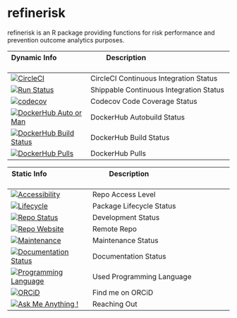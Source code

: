 # refinerisk

refinerisk is an R package providing functions for risk performance and prevention outcome analytics purposes.


| Dynamic Info &nbsp; &nbsp; &nbsp; &nbsp; &nbsp; &nbsp; &nbsp; &nbsp; &nbsp; | &nbsp; &nbsp; &nbsp; &nbsp; Description &nbsp; &nbsp; &nbsp; &nbsp; &nbsp; &nbsp; &nbsp; &nbsp; &nbsp; &nbsp; &nbsp; &nbsp; &nbsp; &nbsp; &nbsp; &nbsp; &nbsp; &nbsp; &nbsp; &nbsp; &nbsp; &nbsp; &nbsp; &nbsp; &nbsp; &nbsp; &nbsp; &nbsp; &nbsp; &nbsp; &nbsp; &nbsp; |
|--------------------|--------------------|
| [![CircleCI](https://circleci.com/bb/j4nb00n/refinerisk.svg?style=svg&circle-token=e503b92288374c9cc83a04f39416086da0c65f6c)](https://circleci.com/bb/j4nb00n/refinerisk) | CircleCI Continuous Integration Status |
| [![Run Status](https://api.shippable.com/projects/5c13d1cee462ca07005b9199/badge?branch=master)](https://app.shippable.com/bitbucket/j4nb00n/refinerisk/dashboard) | Shippable Continuous Integration Status |
| [![codecov](https://codecov.io/bb/j4nb00n/refinerisk/branch/master/graph/badge.svg?token=jfUdirvPSS)](https://codecov.io/bb/j4nb00n/refinerisk) | Codecov Code Coverage Status |
| [![DockerHub Auto or Man](https://img.shields.io/docker/automated/j4nb00n/ci-base.svg)](https://hub.docker.com/r/j4nb00n/ci-base 'DockerHub Autobuild Status') | DockerHub Autobuild Status |
| [![DockerHub Build Status](https://img.shields.io/docker/build/j4nb00n/ci-base.svg)](https://hub.docker.com/r/j4nb00n/ci-base 'DockerHub Build Status') | DockerHub Build Status |
| [![DockerHub Pulls](https://img.shields.io/docker/pulls/j4nb00n/ci-base.svg)](https://hub.docker.com/r/j4nb00n/ci-base 'DockerHub Pulls') | DockerHub Pulls |



| Static Info &nbsp; &nbsp; &nbsp; &nbsp; &nbsp; &nbsp; &nbsp; &nbsp; &nbsp; &nbsp; &nbsp; &nbsp; | &nbsp; &nbsp; &nbsp; &nbsp; Description &nbsp; &nbsp; &nbsp; &nbsp; &nbsp; &nbsp; &nbsp; &nbsp; &nbsp; &nbsp; &nbsp; &nbsp; &nbsp; &nbsp; &nbsp; &nbsp; &nbsp; &nbsp; &nbsp; &nbsp; &nbsp; &nbsp; &nbsp; &nbsp; &nbsp; &nbsp; &nbsp; &nbsp; &nbsp; &nbsp; &nbsp; &nbsp; |
|--------------------|--------------------|
| [![Accessibility](https://img.shields.io/badge/access-private-red.svg)](https://github.com/j4nb00n/refinerisk) | Repo Access Level |
| [![Lifecycle](https://img.shields.io/badge/lifecycle-experimental-orange.svg)](https://www.tidyverse.org/lifecycle/#experimental) | Package Lifecycle Status |
| [![Repo Status](http://www.repostatus.org/badges/latest/active.svg)](http://www.repostatus.org/#active) | Development Status |
| [![Repo Website](https://img.shields.io/website-up-down-green-red/http/j4nb00n.bitbucket.org.svg)](https://bitbucket.org/j4nb00n/refinerisk) | Remote Repo |
| [![Maintenance](https://img.shields.io/badge/maintained%3F-yes-green.svg)](https://github.com/j4nb00n/refinerisk) | Maintenance Status |
| [![Documentation Status](https://readthedocs.org/projects/ansicolortags/badge/?version=latest)](https://github.com/j4nb00n/refinerisk) | Documentation Status |
| [![Programming Language](https://img.shields.io/badge/made%20with-R-blue.svg)](https://github.com/j4nb00n/refinerisk) | Used Programming Language |
| [![ORCiD](https://img.shields.io/badge/ORCiD-0000--0002--1225--6973-green.svg)](http://orcid.org/0000-0002-1225-6973) | Find me on ORCiD |
| [![Ask Me Anything !](https://img.shields.io/badge/ask%20me-anything-1abc9c.svg)](https://github.com/j4nb00n/refinerisk) | Reaching Out |
